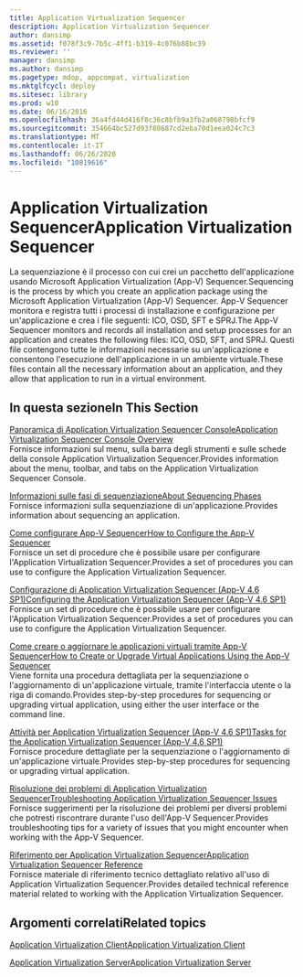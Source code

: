 ```yaml
---
title: Application Virtualization Sequencer
description: Application Virtualization Sequencer
author: dansimp
ms.assetid: f078f3c9-7b5c-4ff1-b319-4c076b88bc39
ms.reviewer: ''
manager: dansimp
ms.author: dansimp
ms.pagetype: mdop, appcompat, virtualization
ms.mktglfcycl: deploy
ms.sitesec: library
ms.prod: w10
ms.date: 06/16/2016
ms.openlocfilehash: 36a4fd44d416f8c36c8bfb9a3fb2a068798bfcf9
ms.sourcegitcommit: 354664bc527d93f80687cd2eba70d1eea024c7c3
ms.translationtype: MT
ms.contentlocale: it-IT
ms.lasthandoff: 06/26/2020
ms.locfileid: "10819616"
---
```

# <span data-ttu-id="7c8c2-103">Application Virtualization Sequencer</span><span class="sxs-lookup"><span data-stu-id="7c8c2-103">Application Virtualization Sequencer</span></span>


<span data-ttu-id="7c8c2-104">La sequenziazione è il processo con cui crei un pacchetto dell'applicazione usando Microsoft Application Virtualization (App-V) Sequencer.</span><span class="sxs-lookup"><span data-stu-id="7c8c2-104">Sequencing is the process by which you create an application package using the Microsoft Application Virtualization (App-V) Sequencer.</span></span> <span data-ttu-id="7c8c2-105">App-V Sequencer monitora e registra tutti i processi di installazione e configurazione per un'applicazione e crea i file seguenti: ICO, OSD, SFT e SPRJ.</span><span class="sxs-lookup"><span data-stu-id="7c8c2-105">The App-V Sequencer monitors and records all installation and setup processes for an application and creates the following files: ICO, OSD, SFT, and SPRJ.</span></span> <span data-ttu-id="7c8c2-106">Questi file contengono tutte le informazioni necessarie su un'applicazione e consentono l'esecuzione dell'applicazione in un ambiente virtuale.</span><span class="sxs-lookup"><span data-stu-id="7c8c2-106">These files contain all the necessary information about an application, and they allow that application to run in a virtual environment.</span></span>

## <span data-ttu-id="7c8c2-107">In questa sezione</span><span class="sxs-lookup"><span data-stu-id="7c8c2-107">In This Section</span></span>


<a href="" id="application-virtualization-sequencer-console-overview"></a>[<span data-ttu-id="7c8c2-108">Panoramica di Application Virtualization Sequencer Console</span><span class="sxs-lookup"><span data-stu-id="7c8c2-108">Application Virtualization Sequencer Console Overview</span></span>](application-virtualization-sequencer-console-overview.md)  
<span data-ttu-id="7c8c2-109">Fornisce informazioni sul menu, sulla barra degli strumenti e sulle schede della console Application Virtualization Sequencer.</span><span class="sxs-lookup"><span data-stu-id="7c8c2-109">Provides information about the menu, toolbar, and tabs on the Application Virtualization Sequencer Console.</span></span>

<a href="" id="about-sequencing-phases"></a>[<span data-ttu-id="7c8c2-110">Informazioni sulle fasi di sequenziazione</span><span class="sxs-lookup"><span data-stu-id="7c8c2-110">About Sequencing Phases</span></span>](about-sequencing-phases.md)  
<span data-ttu-id="7c8c2-111">Fornisce informazioni sulla sequenziazione di un'applicazione.</span><span class="sxs-lookup"><span data-stu-id="7c8c2-111">Provides information about sequencing an application.</span></span>

<a href="" id="how-to-configure-the-app-v-sequencer"></a>[<span data-ttu-id="7c8c2-112">Come configurare App-V Sequencer</span><span class="sxs-lookup"><span data-stu-id="7c8c2-112">How to Configure the App-V Sequencer</span></span>](how-to-configure-the-app-v-sequencer.md)  
<span data-ttu-id="7c8c2-113">Fornisce un set di procedure che è possibile usare per configurare l'Application Virtualization Sequencer.</span><span class="sxs-lookup"><span data-stu-id="7c8c2-113">Provides a set of procedures you can use to configure the Application Virtualization Sequencer.</span></span>

<a href="" id="configuring-the-application-virtualization-sequencer--app-v-4-6-sp1-"></a>[<span data-ttu-id="7c8c2-114">Configurazione di Application Virtualization Sequencer (App-V 4.6 SP1)</span><span class="sxs-lookup"><span data-stu-id="7c8c2-114">Configuring the Application Virtualization Sequencer (App-V 4.6 SP1)</span></span>](configuring-the-application-virtualization-sequencer--app-v-46-sp1-.md)  
<span data-ttu-id="7c8c2-115">Fornisce un set di procedure che è possibile usare per configurare l'Application Virtualization Sequencer.</span><span class="sxs-lookup"><span data-stu-id="7c8c2-115">Provides a set of procedures you can use to configure the Application Virtualization Sequencer.</span></span>

<a href="" id="how-to-create-or-upgrade-virtual-applications-using--the-app-v-sequencer"></a>[<span data-ttu-id="7c8c2-116">Come creare o aggiornare le applicazioni virtuali tramite App-V Sequencer</span><span class="sxs-lookup"><span data-stu-id="7c8c2-116">How to Create or Upgrade Virtual Applications Using the App-V Sequencer</span></span>](how-to-create-or-upgrade-virtual-applications-using--the-app-v-sequencer.md)  
<span data-ttu-id="7c8c2-117">Viene fornita una procedura dettagliata per la sequenziazione o l'aggiornamento di un'applicazione virtuale, tramite l'interfaccia utente o la riga di comando.</span><span class="sxs-lookup"><span data-stu-id="7c8c2-117">Provides step-by-step procedures for sequencing or upgrading virtual application, using either the user interface or the command line.</span></span>

<a href="" id="tasks-for-the-application-virtualization-sequencer--app-v-4-6-sp1-"></a>[<span data-ttu-id="7c8c2-118">Attività per Application Virtualization Sequencer (App-V 4.6 SP1)</span><span class="sxs-lookup"><span data-stu-id="7c8c2-118">Tasks for the Application Virtualization Sequencer (App-V 4.6 SP1)</span></span>](tasks-for-the-application-virtualization-sequencer--app-v-46-sp1-.md)  
<span data-ttu-id="7c8c2-119">Fornisce procedure dettagliate per la sequenziazione o l'aggiornamento di un'applicazione virtuale.</span><span class="sxs-lookup"><span data-stu-id="7c8c2-119">Provides step-by-step procedures for sequencing or upgrading virtual application.</span></span>

<a href="" id="troubleshooting-application-virtualization-sequencer-issues"></a>[<span data-ttu-id="7c8c2-120">Risoluzione dei problemi di Application Virtualization Sequencer</span><span class="sxs-lookup"><span data-stu-id="7c8c2-120">Troubleshooting Application Virtualization Sequencer Issues</span></span>](troubleshooting-application-virtualization-sequencer-issues.md)  
<span data-ttu-id="7c8c2-121">Fornisce suggerimenti per la risoluzione dei problemi per diversi problemi che potresti riscontrare durante l'uso dell'App-V Sequencer.</span><span class="sxs-lookup"><span data-stu-id="7c8c2-121">Provides troubleshooting tips for a variety of issues that you might encounter when working with the App-V Sequencer.</span></span>

<a href="" id="application-virtualization-sequencer-reference"></a>[<span data-ttu-id="7c8c2-122">Riferimento per Application Virtualization Sequencer</span><span class="sxs-lookup"><span data-stu-id="7c8c2-122">Application Virtualization Sequencer Reference</span></span>](application-virtualization-sequencer-reference.md)  
<span data-ttu-id="7c8c2-123">Fornisce materiale di riferimento tecnico dettagliato relativo all'uso di Application Virtualization Sequencer.</span><span class="sxs-lookup"><span data-stu-id="7c8c2-123">Provides detailed technical reference material related to working with the Application Virtualization Sequencer.</span></span>

## <span data-ttu-id="7c8c2-124">Argomenti correlati</span><span class="sxs-lookup"><span data-stu-id="7c8c2-124">Related topics</span></span>


[<span data-ttu-id="7c8c2-125">Application Virtualization Client</span><span class="sxs-lookup"><span data-stu-id="7c8c2-125">Application Virtualization Client</span></span>](application-virtualization-client.md)

[<span data-ttu-id="7c8c2-126">Application Virtualization Server</span><span class="sxs-lookup"><span data-stu-id="7c8c2-126">Application Virtualization Server</span></span>](application-virtualization-server.md)

 

 





